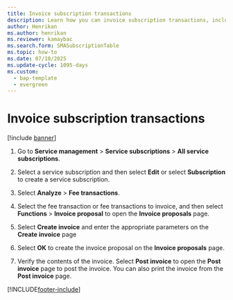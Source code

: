 ```yaml
---
title: Invoice subscription transactions 
description: Learn how you can invoice subscription transactions, including a step-by-step process for invoicing subscription transactions.
author: Henrikan
ms.author: henrikan
ms.reviewer: kamaybac
ms.search.form: SMASubscriptionTable
ms.topic: how-to
ms.date: 07/10/2025
ms.update-cycle: 1095-days
ms.custom: 
  - bap-template
  - evergreen
---
```



# Invoice subscription transactions

[!include [banner](../includes/banner.md)]

1. Go to **Service management** \> **Service subscriptions** \> **All service subscriptions**.

2. Select a service subscription and then select **Edit** or select **Subscription** to create a service subscription.

3. Select **Analyze** \> **Fee transactions**.

4. Select the fee transaction or fee transactions to invoice, and then select **Functions** \> **Invoice proposal** to open the **Invoice proposals** page.

5. Select **Create invoice** and enter the appropriate parameters on the **Create invoice** page

6. Select **OK** to create the invoice proposal on the **Invoice proposals** page.

7. Verify the contents of the invoice. Select **Post invoice** to open the **Post invoice** page to post the invoice. You can also print the invoice from the **Post invoice** page.

[!INCLUDE[footer-include](../../includes/footer-banner.md)]
